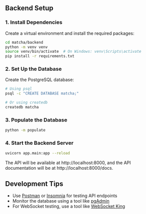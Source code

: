 ## Backend Setup

### 1. Install Dependencies

Create a virtual environment and install the required packages:

```bash
cd matcha/backend
python -m venv venv
source venv/bin/activate  # On Windows: venv\Scripts\activate
pip install -r requirements.txt
```

### 2. Set Up the Database

Create the PostgreSQL database:

```bash
# Using psql
psql -c "CREATE DATABASE matcha;"

# Or using createdb
createdb matcha
```

### 3. Populate the Database

```bash
python -m populate
```


### 4. Start the Backend Server

```bash
uvicorn app.main:app --reload
```

The API will be available at http://localhost:8000, and the API documentation will be at http://localhost:8000/docs.


## Development Tips

- Use [Postman](https://www.postman.com/) or [Insomnia](https://insomnia.rest/) for testing API endpoints
- Monitor the database using a tool like [pgAdmin](https://www.pgadmin.org/)
- For WebSocket testing, use a tool like [WebSocket King](https://websocketking.com/)
